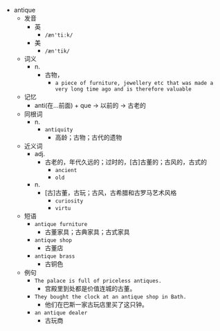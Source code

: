 - antique
  - 发音
    - 英
      - `/æn'tiːk/`
    - 美
      - `/æn'tik/`
  - 词义
    - n.
      - 古物，
        - `a piece of furniture, jewellery etc that was made a very long time ago and is therefore valuable`
  - 记忆
    - anti(在…前面) + que → 以前的 → 古老的
  - 同根词
    - n.
      - `antiquity`
        - 高龄；古物；古代的遗物
  - 近义词
    - adj.
      - 古老的，年代久远的；过时的，[古]古董的；古风的，古式的
        - `ancient`
        - `old`
    - n.
      - [古]古董，古玩；古风，古希腊和古罗马艺术风格
        - `curiosity`
        - `virtu`
  - 短语
    - `antique furniture`
      - 古董家具；古典家具；古式家具 
    - `antique shop`
      - 古董店 
    - `antique brass`
      - 古铜色 
  - 例句
    - `The palace is full of priceless antiques.`
      - 宫殿里到处都是价值连城的古董。
    - `They bought the clock at an antique shop in Bath.`
      - 他们在巴斯一家古玩店里买了这只钟。
    - `an antique dealer`
      - 古玩商

